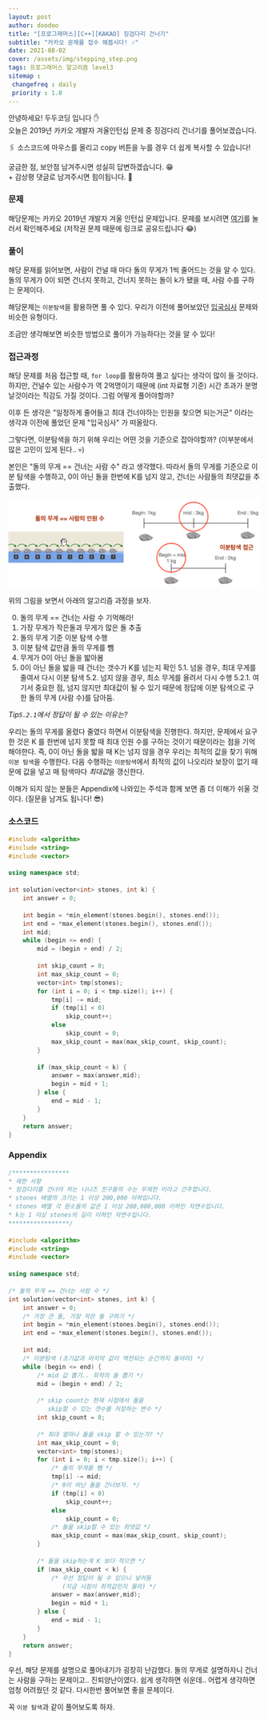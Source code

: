 ```yaml
---
layout: post
author: doodoo
title: "[프로그래머스][C++][KAKAO] 징검다리 건너기"
subtitle: "카카오 문제를 접수 해봅시다! 🎶"
date: 2021-08-02
cover: /assets/img/stepping_step.png
tags: 프로그래머스 알고리즘 level3
sitemap :
 changefreq : daily
 priority : 1.0
---
```

안녕하세요! <span class="doodoo">두두코딩</span> 입니다 ✋ <br>
오늘은 2019년 카카오 개발자 겨울인턴십 문제 중 징검다리 건너기를 풀어보겠습니다.

🖇 소스코드에 마우스를 올리고 <span class="tip">copy</span> 버튼을 누를 경우 더 쉽게 복사할 수 있습니다!

궁금한 점, 보안점 남겨주시면 성실히 답변하겠습니다. 😁 <br>
\+ 감상평 댓글로 남겨주시면 힘이됩니다. 🙇

### 문제
해당문제는 카카오 2019년 개발자 겨울 인턴십 문제입니다. 문제를 보시려면 [여기](https://programmers.co.kr/learn/courses/30/lessons/64062)를 눌러서 확인해주세요 (저작권 문제 때문에 링크로 공유드립니다 😂)

### 풀이
 해당 문제를 읽어보면, 사람이 건널 때 마다 돌의 무게가 1씩 줄어드는 것을 알 수 있다. 돌의 무게가 0이 되면 건너지 못하고, 건너지 못하는 돌이 k가 됐을 때, 사람 수를 구하는 문제이다.

해당문제는 `이분탐색`을 활용하면 풀 수 있다. 우리가 이전에 풀어보았던 [입국심사](https://0xd00d00.github.io/2021/06/29/programmers_entry_test.html) 문제와 비슷한 유형이다.

조금만 생각해보면 비슷한 방법으로 풀이가 가능하다는 것을 알 수 있다!

### 접근과정
해당 문제를 처음 접근할 때, `for loop`를 활용하여 풀고 싶다는 생각이 많이 들
것이다. 하지만, 건널수 있는 사람수가 역 2억명이기 때문에 (int 자료형 기준) 시간
초과가 분명 날것이라는 직감도 가질 것이다. 그럼 어떻게 풀어야할까?

이후 든 생각은 "일정하게 줄어들고 최대 건너야하는 인원을 찾으면 되는거군" 이라는
생각과 이전에 풀었던 문제 "입국심사" 가 떠올랐다.

그렇다면, 이분탐색을 하기 위해 우리는 어떤 것을 기준으로 잡아야할까? (이부분에서
		많은 고민이 있게 된다.. 💀)

본인은 "돌의 무게 == 건너는 사람 수" 라고 생각했다. 따라서 돌의 무게를 기준으로
이분 탐색을 수행하고, 0이 아닌 돌을 한번에 K를 넘지 않고, 건너는 사람들의
최댓값을 추출했다.

![step](/assets/img/stepping_step.png)

위의 그림을 보면서 아래의 알고리즘 과정을 보자.

0. 돌의 무게 == 건너는 사람 수 기억해라!
1. 가장 무게가 작은돌과 무게가 많은 돌 추출
2. 돌의 무게 기준 이분 탐색 수행
3. 이분 탐색 값만큼 돌의 무게를 뺌
4. 무게가 0이 아닌 돌을 밟아봄
5. 0이 아닌 돌을 밟을 때 건너는 갯수가 K를 넘는지 확인
	5.1. 넘을 경우, 최대 무게를 줄여서 다시 이분 탐색
	5.2. 넘지 않을 경우, 최소 무게를 올려서 다시 수행
		5.2.1. 여기서 중요한 점, 넘지 않지만 최대값이 될 수 있기 때문에 정답에
		이분 탐색으로 구한 돌의 무게 (사람 수)를 담아둠.

*<span class="Tip">Tip</span>`5.2.1`에서 정답이 될 수 있는 이유는?*

우리는 돌의 무게를 올렸다 줄였다 하면서 이분탐색을 진행한다. 하지만, 문제에서
요구한 것은 K 를 한번에 넘지 못할 때 최대 인원 수를 구하는 것이기 때문이라는
점을 기억해야한다. 즉, 0이 아닌 돌을 밟을 때 K는 넘지 않을 경우 우리는 최적의
값을 찾기 위해 `이분 탐색`을 수행한다. 다음 수행하는 `이분탐색`에서 최적의 값이
나오리라 보장이 없기 때문에 값을 넣고 매 탐색마다 *최대값*을 갱신한다.

이해가 되지 않는 분들은 Appendix에 나와있는 주석과 함께 보면 좀 더 이해가 쉬울
것이다. (질문을 남겨도 됩니다! 😎)

### 소스코드
```cpp
#include <algorithm>
#include <string>
#include <vector>

using namespace std;

int solution(vector<int> stones, int k) {
    int answer = 0;

    int begin = *min_element(stones.begin(), stones.end());
    int end = *max_element(stones.begin(), stones.end());
    int mid;
    while (begin <= end) {
        mid = (begin + end) / 2;

        int skip_count = 0;
        int max_skip_count = 0;
        vector<int> tmp(stones);
        for (int i = 0; i < tmp.size(); i++) {
            tmp[i] -= mid;
            if (tmp[i] < 0)
                skip_count++;
            else
                skip_count = 0;
            max_skip_count = max(max_skip_count, skip_count);
        }

        if (max_skip_count < k) {
            answer = max(answer,mid);
            begin = mid + 1;
        } else {
            end = mid - 1;
        }
    }
    return answer;
}
```

### Appendix
```cpp
/****************
* 제한 사항
* 징검다리를 건너야 하는 니니즈 친구들의 수는 무제한 이라고 간주합니다.
* stones 배열의 크기는 1 이상 200,000 이하입니다.
* stones 배열 각 원소들의 값은 1 이상 200,000,000 이하인 자연수입니다.
* k는 1 이상 stones의 길이 이하인 자연수입니다.
*****************/

#include <algorithm>
#include <string>
#include <vector>

using namespace std;

/* 돌의 무게 == 건너는 사람 수 */
int solution(vector<int> stones, int k) {
    int answer = 0;
    /* 가장 큰 돌, 가장 작은 돌 구하기 */
    int begin = *min_element(stones.begin(), stones.end());
    int end = *max_element(stones.begin(), stones.end());

    int mid;
    /* 이분탐색 (초기값과 마지막 값이 역전되는 순간까지 돌아라) */
    while (begin <= end) {
        /* mid 값 뽑기.. 최적의 돌 뽑기 */
        mid = (begin + end) / 2;

        /* skip count는 현재 시점에서 돌을
           skip할 수 있는 갯수를 저장하는 변수 */
        int skip_count = 0;

        /* 최대 얼마나 돌을 skip 할 수 있는가? */
        int max_skip_count = 0;
        vector<int> tmp(stones);
        for (int i = 0; i < tmp.size(); i++) {
            /* 돌의 무게를 뺌 */
            tmp[i] -= mid;
            /* 0이 아닌 돌을 건너보자. */
            if (tmp[i] < 0)
                skip_count++;
            else
                skip_count = 0;
            /* 돌을 skip할 수 있는 최댓값 */
            max_skip_count = max(max_skip_count, skip_count);
        }

        /* 돌을 skip하는게 K 보다 작으면 */
        if (max_skip_count < k) {
            /* 우선 정답이 될 수 있으니 넣어둠
               (지금 시점이 최적값인지 몰라) */
            answer = max(answer,mid);
            begin = mid + 1;
        } else {
            end = mid - 1;
        }
    }
    return answer;
}
```

우선, 해당 문제를 설명으로 풀어내기가 굉장히 난감했다. 돌의 무게로 설명하자니
건너는 사람을 구하는 문제이고.. 진퇴양난이였다. 쉽게 생각하면 쉬운데.. 어렵게
생각하면 엄청 어려웠던 것 같다. 다시한번 풀어보면 좋을 문제이다.

꼭 `이분 탐색`과 같이 풀어보도록 하자.
